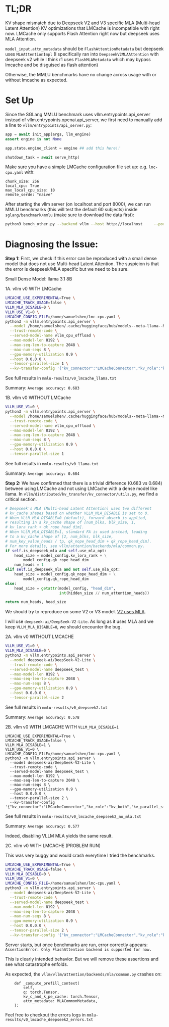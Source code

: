 # TL;DR

KV shape mismatch due to Deepseek V2 and V3 specific MLA (Multi-head Latent Attention)
KV optimizations that LMCache is incompatible with right now. LMCache only supports
Flash Attention right now but deepseek uses MLA Attention.

`model_input.attn_metadata` should be `FlashAttentionMetadata` but deepseek uses `MLAAttentionImpl`
(I specifically ran into `DeepseekV2MLAAttention` with deepseek v2 while I think r1 uses `FlashMLAMetadata`
which may bypass lmcache and be disguised as flash attention)

Otherwise, the MMLU benchmarks have no change across usage with or without lmcache as expected.

# Set Up

Since the SGLang MMLU benchmark uses vllm.entrypoints.api_server instead of
vllm.entrypoints.openai.api_server, we first need to manually add a line
to `vllm/entrypoints/api_server.py`:

```python
app = await init_app(args, llm_engine)
assert engine is not None

app.state.engine_client = engine ## add this here!!

shutdown_task = await serve_http(
```

Make sure you have a simple LMCache configuration file set up: e.g. `lmc-cpu.yaml` with:

```
chunk_size: 256
local_cpu: True
max_local_cpu_size: 10
remote_serde: "naive"
```

After starting the vllm server (on localhost and port 8000), we can run
MMLU benchmarks (this will test the default 60 subjects) inside
`sglang/benchmark/mmlu` (make sure to download the data first):

```bash
python3 bench_other.py --backend vllm --host http://localhost     --port 8000 --parallel 16
```

# Diagnosing the Issue:

**Step 1:** First, we check if this error can be reproduced with a small dense model that does
not use Multi-head Latent Attention. The suspicion is that the
error is deepseek/MLA specific but we need to be sure.

Small Dense Model: llama 3.1 8B

1A. vllm v0 WITH LMCache
```bash
LMCACHE_USE_EXPERIMENTAL=True \
LMCACHE_TRACK_USAGE=false \
VLLM_MLA_DISABLE=0 \
VLLM_USE_V1=0 \
LMCACHE_CONFIG_FILE=/home/samuelshen/lmc-cpu.yaml \
python3 -m vllm.entrypoints.api_server \
  --model /home/samuelshen/.cache/huggingface/hub/models--meta-llama--Meta-Llama-3.1-8B-Instruct/snapshots/0e9e39f249a16976918f6564b8830bc894c89659 \
  --trust-remote-code \
  --served-model-name vllm_cpu_offload \
  --max-model-len 8192 \
  --max-seq-len-to-capture 2048 \
  --max-num-seqs 8 \
  --gpu-memory-utilization 0.9 \
  --host 0.0.0.0 \
  --tensor-parallel-size 1 \
  --kv-transfer-config '{"kv_connector":"LMCacheConnector","kv_role":"kv_both","kv_parallel_size":2}'
```

See full results in `mmlu-results/v0_lmcache_llama.txt`

Summary: `Average accuracy: 0.683`

1B. vllm v0 WITHOUT LMCache
```bash
VLLM_USE_V1=0 \
python3 -m vllm.entrypoints.api_server \
  --model /home/samuelshen/.cache/huggingface/hub/models--meta-llama--Meta-Llama-3.1-8B-Instruct/snapshots/0e9e39f249a16976918f6564b8830bc894c89659 \
  --trust-remote-code \
  --served-model-name vllm_cpu_offload \
  --max-model-len 8192 \
  --max-seq-len-to-capture 2048 \
  --max-num-seqs 8 \
  --gpu-memory-utilization 0.9 \
  --host 0.0.0.0 \
  --tensor-parallel-size 1
```

See full results in `mmlu-results/v0_llama.txt`

Summary: `Average accuracy: 0.684`


**Step 2:** We have confirmed that there is a trivial difference (0.683 vs 0.684)
between using LMCache and not using LMCache with a dense model like llama. In
`vllm/distributed/kv_transfer/kv_connector/utils.py`, we find a critical
section.

```python
# Deepseek's MLA (Multi-head Latent Attention) uses two different
# kv_cache shapes based on whether VLLM_MLA_DISABLE is set to 0.
# When VLLM_MLA_DISABLE=0 (default), forward absorb is applied,
# resulting in a kv_cache shape of [num_blks, blk_size, 1,
# kv_lora_rank + qk_rope_head_dim].
# When VLLM_MLA_DISABLE=1, standard FA is used instead, leading
# to a kv_cache shape of [2, num_blks, blk_size,
# num_key_value_heads / tp, qk_nope_head_dim + qk_rope_head_dim].
# For more details, see vllm/attention/backends/mla/common.py.
if self.is_deepseek_mla and self.use_mla_opt:
    head_size = model_config.kv_lora_rank + \
        model_config.qk_rope_head_dim
    num_heads = 1
elif self.is_deepseek_mla and not self.use_mla_opt:
    head_size = model_config.qk_nope_head_dim + \
        model_config.qk_rope_head_dim
else:
    head_size = getattr(model_config, "head_dim",
                        int(hidden_size // num_attention_heads))

return num_heads, head_size
```

We should try to reproduce on some V2 or V3 model. [V2 uses MLA](https://arxiv.org/pdf/2405.04434).

I will use `deepseek-ai/DeepSeek-V2-Lite`. As long as it uses MLA and we keep
`VLLM_MLA_DISABLE=0`, we should encounter the bug.

2A. vllm v0 WITHOUT LMCACHE

```bash
VLLM_USE_V1=0 \
VLLM_MLA_DISABLE=0 \
python3 -m vllm.entrypoints.api_server \
  --model deepseek-ai/DeepSeek-V2-Lite \
  --trust-remote-code \
  --served-model-name deepseek_test \
  --max-model-len 8192 \
  --max-seq-len-to-capture 2048 \
  --max-num-seqs 8 \
  --gpu-memory-utilization 0.9 \
  --host 0.0.0.0 \
  --tensor-parallel-size 2
```

See full results in `mmlu-results/v0_deepseek2.txt`

Summary: `Average accuracy: 0.578`

2B. vllm v0 WITH LMCACHE WITH `VLLM_MLA_DISABLE=1`

```
LMCACHE_USE_EXPERIMENTAL=True \
LMCACHE_TRACK_USAGE=false \
VLLM_MLA_DISABLE=1 \
VLLM_USE_V1=0 \
LMCACHE_CONFIG_FILE=/home/samuelshen/lmc-cpu.yaml \
python3 -m vllm.entrypoints.api_server \
  --model deepseek-ai/DeepSeek-V2-Lite \
  --trust-remote-code \
  --served-model-name deepseek_test \
  --max-model-len 8192 \
  --max-seq-len-to-capture 2048 \
  --max-num-seqs 8 \
  --gpu-memory-utilization 0.9 \
  --host 0.0.0.0 \
  --tensor-parallel-size 2 \
  --kv-transfer-config '{"kv_connector":"LMCacheConnector","kv_role":"kv_both","kv_parallel_size":2}'
```

See full results in `mmlu-results/v0_lmcache_deepseek2_no_mla.txt`

Summary: `Average accuracy: 0.577`

Indeed, disabling VLLM MLA yields the same result.

2C. vllm v0 WITH LMCACHE (PROBLEM RUN)

This was very buggy and would crash everytime I tried the benchmarks.

```bash
LMCACHE_USE_EXPERIMENTAL=True \
LMCACHE_TRACK_USAGE=false \
VLLM_MLA_DISABLE=0 \
VLLM_USE_V1=0 \
LMCACHE_CONFIG_FILE=/home/samuelshen/lmc-cpu.yaml \
python3 -m vllm.entrypoints.api_server \
  --model deepseek-ai/DeepSeek-V2-Lite \
  --trust-remote-code \
  --served-model-name deepseek_test \
  --max-model-len 8192 \
  --max-seq-len-to-capture 2048 \
  --max-num-seqs 8 \
  --gpu-memory-utilization 0.9 \
  --host 0.0.0.0 \
  --tensor-parallel-size 2 \
  --kv-transfer-config '{"kv_connector":"LMCacheConnector","kv_role":"kv_both","kv_parallel_size":2}'
```

Server starts, but once benchmarks are run, error correctly appears:
`AssertionError: Only FlashAttention backend is supported for now.`

This is clearly intended behavior. But we will remove these assertions and see
what catastrophe enfolds.

As expected, the `vllm/vllm/attention/backends/mla/common.py` crashes on:
```
    def _compute_prefill_context(
        self,
        q: torch.Tensor,
        kv_c_and_k_pe_cache: torch.Tensor,
        attn_metadata: MLACommonMetadata,
    ):
```


Feel free to checkout the errors logs in `mmlu-results/v0_lmcache_deepseek2_errors.txt`
